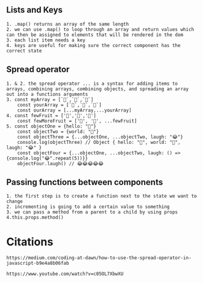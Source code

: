 ## Lists and Keys
    1. .map() returns an array of the same length
    2. we can use .map() to loop through an array and return values which can then be assigned to elements that will be rendered in the dom
    3. each list item needs a key
    4. keys are useful for making sure the correct component has the correct state

## Spread operator
    1. & 2. the spread operator ... is a syntax for adding items to arrays, combining arrays, combining objects, and spreading an array out into a functions arguments
    3. const myArray = [`🤪`,`🐻`,`🎌`]
        const yourArray = [`🙂`,`🤗`,`🤩`]
        const ourArray = [...myArray,...yourArray]
    4. const fewFruit = ['🍏','🍊','🍌']
        const fewMoreFruit = ['🍉', '🍍', ...fewFruit]
    5. const objectOne = {hello: "🤪"}
        const objectTwo = {world: "🐻"}
        const objectThree = {...objectOne, ...objectTwo, laugh: "😂"}
        console.log(objectThree) // Object { hello: "🤪", world: "🐻", laugh: "😂" }
        const objectFour = {...objectOne, ...objectTwo, laugh: () => {console.log("😂".repeat(5))}}
        objectFour.laugh() // 😂😂😂😂😂

## Passing functions between components
    1. the first step is to create a function next to the state we want to change
    2. incrementing is going to add a certain value to something
    3. we can pass a method from a parent to a child by using props
    4.this.props.method()

# Citations
    https://medium.com/coding-at-dawn/how-to-use-the-spread-operator-in-javascript-b9e4a8b06fab

    https://www.youtube.com/watch?v=c05OL7XbwXU